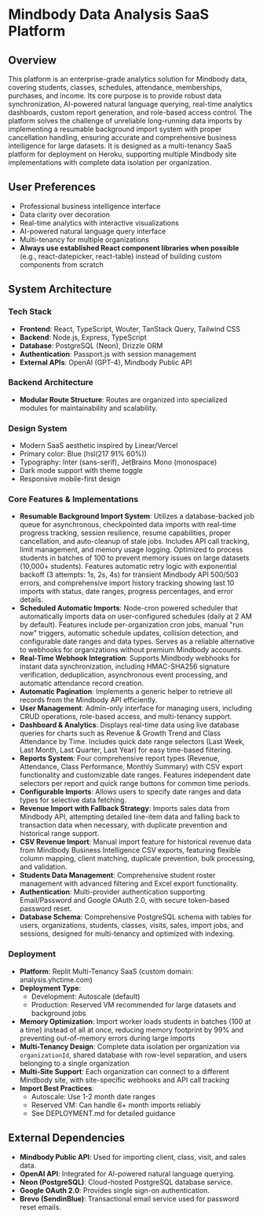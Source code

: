 # Mindbody Data Analysis SaaS Platform

## Overview

This platform is an enterprise-grade analytics solution for Mindbody data, covering students, classes, schedules, attendance, memberships, purchases, and income. Its core purpose is to provide robust data synchronization, AI-powered natural language querying, real-time analytics dashboards, custom report generation, and role-based access control. The platform solves the challenge of unreliable long-running data imports by implementing a resumable background import system with proper cancellation handling, ensuring accurate and comprehensive business intelligence for large datasets. It is designed as a multi-tenancy SaaS platform for deployment on Heroku, supporting multiple Mindbody site implementations with complete data isolation per organization.

## User Preferences

- Professional business intelligence interface
- Data clarity over decoration
- Real-time analytics with interactive visualizations
- AI-powered natural language query interface
- Multi-tenancy for multiple organizations
- **Always use established React component libraries when possible** (e.g., react-datepicker, react-table) instead of building custom components from scratch

## System Architecture

### Tech Stack

- **Frontend**: React, TypeScript, Wouter, TanStack Query, Tailwind CSS
- **Backend**: Node.js, Express, TypeScript
- **Database**: PostgreSQL (Neon), Drizzle ORM
- **Authentication**: Passport.js with session management
- **External APIs**: OpenAI (GPT-4), Mindbody Public API

### Backend Architecture

- **Modular Route Structure**: Routes are organized into specialized modules for maintainability and scalability.

### Design System

- Modern SaaS aesthetic inspired by Linear/Vercel
- Primary color: Blue (hsl(217 91% 60%))
- Typography: Inter (sans-serif), JetBrains Mono (monospace)
- Dark mode support with theme toggle
- Responsive mobile-first design

### Core Features & Implementations

- **Resumable Background Import System**: Utilizes a database-backed job queue for asynchronous, checkpointed data imports with real-time progress tracking, session resilience, resume capabilities, proper cancellation, and auto-cleanup of stale jobs. Includes API call tracking, limit management, and memory usage logging. Optimized to process students in batches of 100 to prevent memory issues on large datasets (10,000+ students). Features automatic retry logic with exponential backoff (3 attempts: 1s, 2s, 4s) for transient Mindbody API 500/503 errors, and comprehensive import history tracking showing last 10 imports with status, date ranges, progress percentages, and error details.
- **Scheduled Automatic Imports**: Node-cron powered scheduler that automatically imports data on user-configured schedules (daily at 2 AM by default). Features include per-organization cron jobs, manual "run now" triggers, automatic schedule updates, collision detection, and configurable date ranges and data types. Serves as a reliable alternative to webhooks for organizations without premium Mindbody accounts.
- **Real-Time Webhook Integration**: Supports Mindbody webhooks for instant data synchronization, including HMAC-SHA256 signature verification, deduplication, asynchronous event processing, and automatic attendance record creation.
- **Automatic Pagination**: Implements a generic helper to retrieve all records from the Mindbody API efficiently.
- **User Management**: Admin-only interface for managing users, including CRUD operations, role-based access, and multi-tenancy support.
- **Dashboard & Analytics**: Displays real-time data using live database queries for charts such as Revenue & Growth Trend and Class Attendance by Time. Includes quick date range selectors (Last Week, Last Month, Last Quarter, Last Year) for easy time-based filtering.
- **Reports System**: Four comprehensive report types (Revenue, Attendance, Class Performance, Monthly Summary) with CSV export functionality and customizable date ranges. Features independent date selectors per report and quick range buttons for common time periods.
- **Configurable Imports**: Allows users to specify date ranges and data types for selective data fetching.
- **Revenue Import with Fallback Strategy**: Imports sales data from Mindbody API, attempting detailed line-item data and falling back to transaction data when necessary, with duplicate prevention and historical range support.
- **CSV Revenue Import**: Manual import feature for historical revenue data from Mindbody Business Intelligence CSV exports, featuring flexible column mapping, client matching, duplicate prevention, bulk processing, and validation.
- **Students Data Management**: Comprehensive student roster management with advanced filtering and Excel export functionality.
- **Authentication**: Multi-provider authentication supporting Email/Password and Google OAuth 2.0, with secure token-based password reset.
- **Database Schema**: Comprehensive PostgreSQL schema with tables for users, organizations, students, classes, visits, sales, import jobs, and sessions, designed for multi-tenancy and optimized with indexing.

### Deployment

- **Platform**: Replit Multi-Tenancy SaaS (custom domain: analysis.yhctime.com)
- **Deployment Type**: 
  - Development: Autoscale (default)
  - Production: Reserved VM recommended for large datasets and background jobs
- **Memory Optimization**: Import worker loads students in batches (100 at a time) instead of all at once, reducing memory footprint by 99% and preventing out-of-memory errors during large imports
- **Multi-Tenancy Design**: Complete data isolation per organization via `organizationId`, shared database with row-level separation, and users belonging to a single organization
- **Multi-Site Support**: Each organization can connect to a different Mindbody site, with site-specific webhooks and API call tracking
- **Import Best Practices**: 
  - Autoscale: Use 1-2 month date ranges
  - Reserved VM: Can handle 6+ month imports reliably
  - See DEPLOYMENT.md for detailed guidance

## External Dependencies

- **Mindbody Public API**: Used for importing client, class, visit, and sales data.
- **OpenAI API**: Integrated for AI-powered natural language querying.
- **Neon (PostgreSQL)**: Cloud-hosted PostgreSQL database service.
- **Google OAuth 2.0**: Provides single sign-on authentication.
- **Brevo (SendinBlue)**: Transactional email service used for password reset emails.
